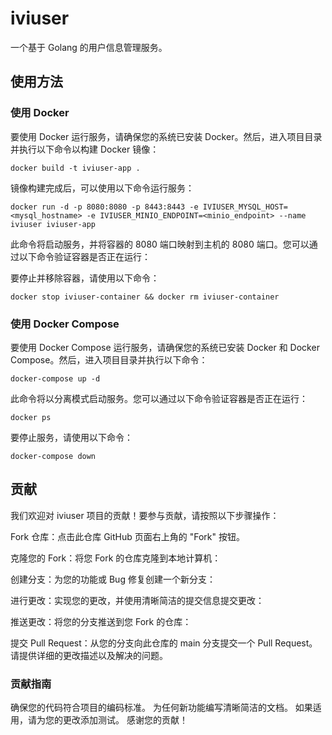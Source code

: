 # iviuser

一个基于 Golang 的用户信息管理服务。

## 使用方法

### 使用 Docker

要使用 Docker 运行服务，请确保您的系统已安装 Docker。然后，进入项目目录并执行以下命令以构建 Docker 镜像：

```shell
docker build -t iviuser-app .
```

镜像构建完成后，可以使用以下命令运行服务：

```shell
docker run -d -p 8080:8080 -p 8443:8443 -e IVIUSER_MYSQL_HOST=<mysql_hostname> -e IVIUSER_MINIO_ENDPOINT=<minio_endpoint> --name iviuser iviuser-app
```

此命令将启动服务，并将容器的 8080 端口映射到主机的 8080 端口。您可以通过以下命令验证容器是否正在运行：

要停止并移除容器，请使用以下命令：

```shell
docker stop iviuser-container && docker rm iviuser-container
```

### 使用 Docker Compose

要使用 Docker Compose 运行服务，请确保您的系统已安装 Docker 和 Docker Compose。然后，进入项目目录并执行以下命令：

```shell
docker-compose up -d
```

此命令将以分离模式启动服务。您可以通过以下命令验证容器是否正在运行：

```shell
docker ps
```

要停止服务，请使用以下命令：

```shell
docker-compose down
```

## 贡献

我们欢迎对 iviuser 项目的贡献！要参与贡献，请按照以下步骤操作：

Fork 仓库：点击此仓库 GitHub 页面右上角的 "Fork" 按钮。

克隆您的 Fork：将您 Fork 的仓库克隆到本地计算机：

创建分支：为您的功能或 Bug 修复创建一个新分支：

进行更改：实现您的更改，并使用清晰简洁的提交信息提交更改：

推送更改：将您的分支推送到您 Fork 的仓库：

提交 Pull Request：从您的分支向此仓库的 main 分支提交一个 Pull Request。请提供详细的更改描述以及解决的问题。

### 贡献指南
确保您的代码符合项目的编码标准。
为任何新功能编写清晰简洁的文档。
如果适用，请为您的更改添加测试。
感谢您的贡献！